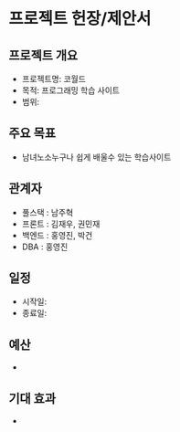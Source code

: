 # 프로젝트 헌장/제안서

## 프로젝트 개요
- 프로젝트명: 코월드
- 목적: 프로그래밍 학습 사이트
- 범위:

## 주요 목표
- 남녀노소누구나 쉽게 배울수 있는 학습사이트

## 관계자
- 풀스택 : 남주혁 
- 프론트 : 김재우, 권민재 
- 백엔드 : 홍영진, 박건 
- DBA : 홍영진

## 일정
- 시작일:
- 종료일:

## 예산
- 

## 기대 효과
- 
